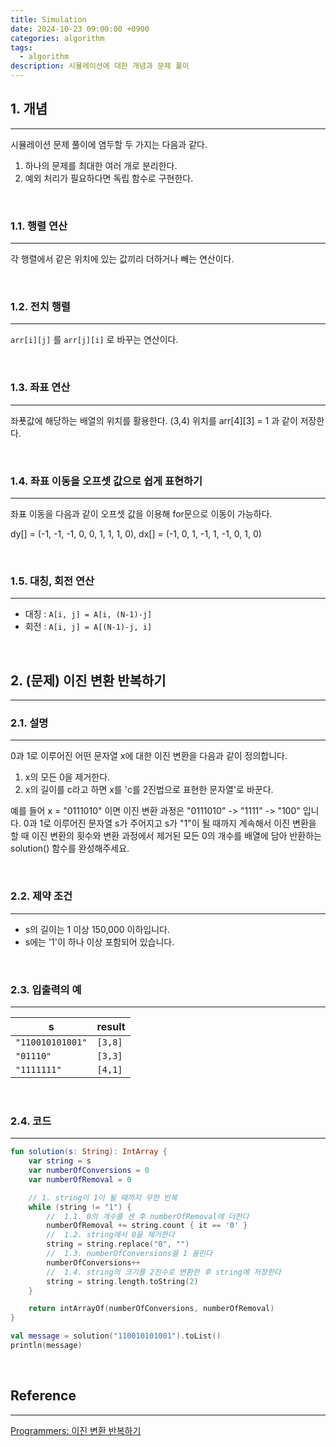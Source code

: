 ```yaml
---
title: Simulation
date: 2024-10-23 09:00:00 +0900
categories: algorithm
tags:
  - algorithm
description: 시뮬레이션에 대한 개념과 문제 풀이
---
```


## 1. 개념
---

시뮬레이션 문제 풀이에 염두할 두 가지는 다음과 같다.

1. 하나의 문제를 최대한 여러 개로 분리한다.
2. 예외 처리가 필요하다면 독립 함수로 구현한다.

<br/>

### 1.1. 행렬 연산
---

각 행렬에서 같은 위치에 있는 값끼리 더하거나 빼는 연산이다.

<br/>

### 1.2. 전치 행렬
---

`arr[i][j]` 를 `arr[j][i]` 로 바꾸는 연산이다.

<br/>

### 1.3. 좌표 연산
---

좌푯값에 해당하는 배열의 위치를 활용한다. (3,4) 위치를 arr[4][3] = 1 과 같이 저장한다.

<br/>

### 1.4. 좌표 이동을 오프셋 값으로 쉽게 표현하기
---

좌표 이동을 다음과 같이 오프셋 값을 이용해 for문으로 이동이 가능하다.

dy[] = (-1, -1, -1, 0, 0, 1, 1, 1, 0), dx[] = (-1, 0, 1, -1, 1, -1, 0, 1, 0)

<br/>

### 1.5. 대칭, 회전 연산
---

- 대칭 : `A[i, j] = A[i, (N-1)-j]`
- 회전 : `A[i, j] = A[(N-1)-j, i]`

<br/>

## 2. (문제) 이진 변환 반복하기
---

### 2.1. 설명
---

0과 1로 이루어진 어떤 문자열 x에 대한 이진 변환을 다음과 같이 정의합니다.

1. x의 모든 0을 제거한다.
2. x의 길이를 c라고 하면 x를 'c를 2진법으로 표현한 문자열'로 바꾼다.

예를 들어 x = "0111010" 이면 이진 변환 과정은 "0111010" -> "1111" -> "100" 입니다. 0과 1로 이루어진 문자열 s가 주어지고 s가 "1"이 될 때까지 계속해서 이진 변환을 할 때 이진 변환의 횟수와 변환 과정에서 제거된 모든 0의 개수를 배열에 담아 반환하는 solution() 함수를 완성해주세요.

<br/>

### 2.2. 제약 조건
---

- s의 길이는 1 이상 150,000 이하입니다.
- s에는 '1'이 하나 이상 포함되어 있습니다.

<br/>

### 2.3. 입출력의 예
---

|s|result|
|---|---|
|`"110010101001"`|`[3,8]`|
|`"01110"`|`[3,3]`|
|`"1111111"`|`[4,1]`|

<br/>

### 2.4. 코드
---

```kotlin
fun solution(s: String): IntArray {
    var string = s
    var numberOfConversions = 0
    var numberOfRemoval = 0

    // 1. string이 1이 될 때까지 무한 반복
    while (string != "1") {
        //  1.1. 0의 개수를 센 후 numberOfRemoval에 더한다
        numberOfRemoval += string.count { it == '0' }
        //  1.2. string에서 0을 제거한다
        string = string.replace("0", "")
        //  1.3. numberOfConversions을 1 올린다
        numberOfConversions++
        //  1.4. string의 크기를 2진수로 변환한 후 string에 저장한다
        string = string.length.toString(2)
    }

    return intArrayOf(numberOfConversions, numberOfRemoval)
}

val message = solution("110010101001").toList()
println(message)
```

<br/>

## Reference
---

[Programmers: 이진 변환 반복하기](https://school.programmers.co.kr/learn/courses/30/lessons/70129)
